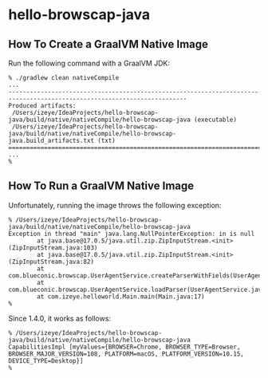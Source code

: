 # hello-browscap-java

## How To Create a GraalVM Native Image

Run the following command with a GraalVM JDK:

```
% ./gradlew clean nativeCompile
...
------------------------------------------------------------------------------------------------------------------------
Produced artifacts:
 /Users/izeye/IdeaProjects/hello-browscap-java/build/native/nativeCompile/hello-browscap-java (executable)
 /Users/izeye/IdeaProjects/hello-browscap-java/build/native/nativeCompile/hello-browscap-java.build_artifacts.txt (txt)
========================================================================================================================
...
%
```

## How To Run a GraalVM Native Image

Unfortunately, running the image throws the following exception:

```
% /Users/izeye/IdeaProjects/hello-browscap-java/build/native/nativeCompile/hello-browscap-java
Exception in thread "main" java.lang.NullPointerException: in is null
        at java.base@17.0.5/java.util.zip.ZipInputStream.<init>(ZipInputStream.java:103)
        at java.base@17.0.5/java.util.zip.ZipInputStream.<init>(ZipInputStream.java:82)
        at com.blueconic.browscap.UserAgentService.createParserWithFields(UserAgentService.java:77)
        at com.blueconic.browscap.UserAgentService.loadParser(UserAgentService.java:61)
        at com.izeye.helloworld.Main.main(Main.java:17)
%
```

Since 1.4.0, it works as follows:

```
% /Users/izeye/IdeaProjects/hello-browscap-java/build/native/nativeCompile/hello-browscap-java
CapabilitiesImpl [myValues={BROWSER=Chrome, BROWSER_TYPE=Browser, BROWSER_MAJOR_VERSION=108, PLATFORM=macOS, PLATFORM_VERSION=10.15, DEVICE_TYPE=Desktop}]
%
```
